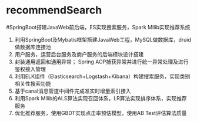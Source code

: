 # recommendSearch
#SpringBoot搭建JavaWeb前后端，ES实现搜索服务，Spark Mllib实现推荐系统
1. 利用SpringBoot及Mybatis框架搭建JavaWeb工程，MySQL做数据库，druid做数据库连接池
2. 用户服务，运营后台服务及商户服务的后端模块设计搭建
3. 封装通用返回和通用异常； Spring AOP捕获异常并进行统一异常处理及进行鉴权接入管理
4. 利用ELK组件（Elasticsearch+Logstash+Kibana）构建搜索服务，实现类别相关性搜索功能 
5. 基于canal消息管道中间件完成准实时增量索引接入
6. 利用Spark Mllib的ALS算法实现召回体系，LR算法实现排序体系，实现推荐服务
7. 优化推荐服务，使用GBDT实现点击率预估模型，使用AB Test评估算法质量
